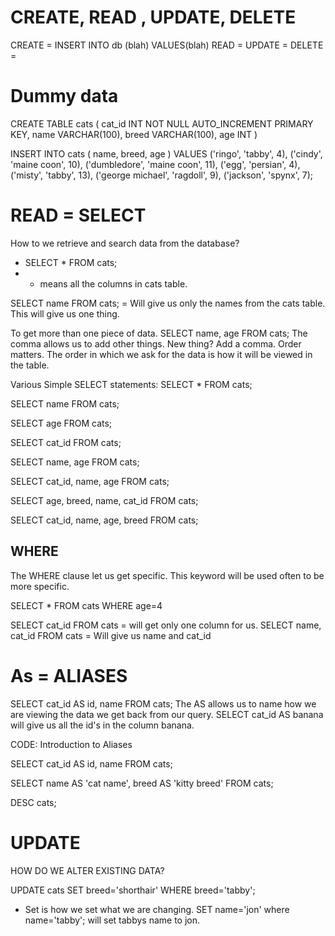 # CREATE, READ , UPDATE, DELETE
CREATE = INSERT INTO db (blah) VALUES(blah)
READ = 
UPDATE = 
DELETE =


# Dummy data
CREATE TABLE cats
(
    cat_id INT NOT NULL AUTO_INCREMENT PRIMARY KEY,
    name VARCHAR(100),
    breed VARCHAR(100),
    age INT
)

INSERT INTO cats
(
    name,
    breed,
    age
)
VALUES
('ringo', 'tabby', 4),
('cindy', 'maine coon', 10),
('dumbledore', 'maine coon', 11),
('egg', 'persian', 4),
('misty', 'tabby', 13),
('george michael', 'ragdoll', 9),
('jackson', 'spynx', 7);

# READ = SELECT 
How to we retrieve and search data from the database?
- SELECT * FROM cats;
- * means all the columns in cats table.

SELECT name FROM cats; = Will give us only the names from the cats table. This will give us one thing.

To get more than one piece of data.
SELECT name, age FROM cats; The comma allows us to add other things. New thing? Add a comma. Order matters. The order in which we ask for the data is how it will be viewed in the table.

Various Simple SELECT statements:
SELECT * FROM cats; 

SELECT name FROM cats; 

SELECT age FROM cats; 

SELECT cat_id FROM cats; 

SELECT name, age FROM cats; 

SELECT cat_id, name, age FROM cats; 

SELECT age, breed, name, cat_id FROM cats; 

SELECT cat_id, name, age, breed FROM cats; 

## WHERE
The WHERE clause let us get specific.
This keyword will be used often to be more specific.

SELECT * FROM cats WHERE age=4

SELECT cat_id FROM cats = will get only one column for us.
SELECT name, cat_id FROM cats = Will give us name and cat_id 

# As = ALIASES  
SELECT cat_id AS id, name FROM cats;
The AS allows us to name how we are viewing the data we get back from our query. SELECT cat_id AS banana will give us all the id's in the column banana.

CODE: Introduction to Aliases

SELECT cat_id AS id, name FROM cats;
 
SELECT name AS 'cat name', breed AS 'kitty breed' FROM cats;
 
DESC cats;

# UPDATE
HOW DO WE ALTER EXISTING DATA?

UPDATE cats SET breed='shorthair'
WHERE breed='tabby';

- Set is how we set what we are changing. SET name='jon' where name='tabby'; will set tabbys name to jon.